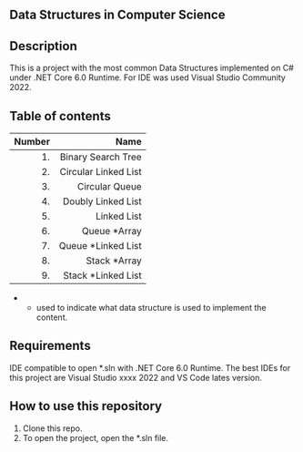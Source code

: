 ## Data Structures in Computer Science

## Description
This is a project with the most common Data Structures implemented on C# under .NET Core 6.0 Runtime. For IDE was used Visual Studio Community 2022.

## Table of contents
| Number | Name |
| ----: | ----:|
| 1. | Binary Search Tree |
| 2. | Circular Linked List |
|3.| Circular Queue|
|4. | Doubly Linked List|
|5.| Linked List|
|6.| Queue *Array|
|7.| Queue *Linked List|
|8.| Stack *Array |
|9.|Stack *Linked List|

* - used to indicate what data structure is used to implement the content.

## Requirements
IDE compatible to open *.sln with .NET Core 6.0 Runtime. The best IDEs for this project are Visual Studio xxxx 2022 and VS Code lates version.

## How to use this repository
1. Clone this repo.
2. To open the project, open the *.sln file.
